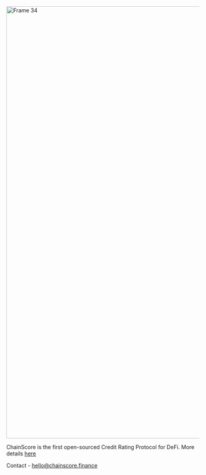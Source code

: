 <img width="1128" alt="Frame 34" src="https://user-images.githubusercontent.com/43164022/169957919-36f88abc-a5d3-431b-81e2-8bd20c778873.png">


ChainScore is the first open-sourced Credit Rating Protocol for DeFi. More details [here](chainscore.finance)


Contact - hello@chainscore.finance
